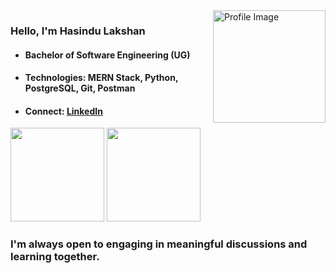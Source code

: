 <img align="right" width="180" src="https://user-images.githubusercontent.com/74038190/216656993-2f7ade25-348a-4925-95a8-fba437ed9bcd.gif" alt="Profile Image"/>

### Hello, I'm Hasindu Lakshan
- #### <p style="margin: 0;">Bachelor of Software Engineering (UG)</p>
- #### <p style="margin: 0;">Technologies: MERN Stack, Python, PostgreSQL, Git, Postman</p>
- #### <p style="margin: 0;">Connect: <a href="https://www.linkedin.com/in/hasindulakshan/">**LinkedIn**</a></p>
<p>
  <img height="150" src="https://github-readme-stats.vercel.app/api?username=hasindulakshan&show_icons=true&bg_color=00000000&hide_border=true&token=secrets.GH_TOKEN" />                                 
  <img height="150" src="https://github-readme-stats.vercel.app/api/top-langs/?username=hasindulakshan&bg_color=00000000&hide_border=true&layout=compact&token=secrets.GH_TOKEN" />
</p>

### I'm always open to engaging in meaningful discussions and learning together.
